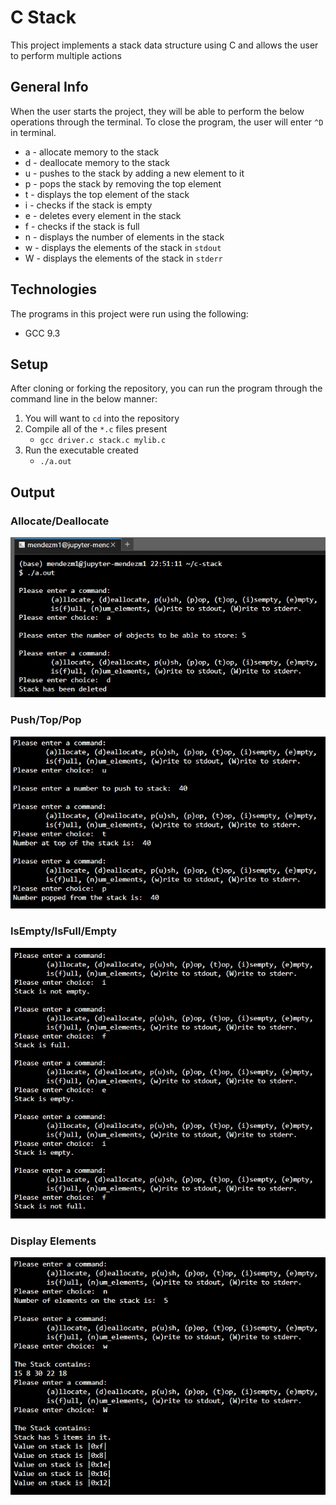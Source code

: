 # C Stack
This project implements a stack data structure using C and allows the user to perform multiple actions

## General Info
When the user starts the project, they will be able to perform the below operations through the terminal. To close the program, the user will enter `^D` in terminal.
 * a - allocate memory to the stack
 * d - deallocate memory to the stack
 * u - pushes to the stack by adding a new element to it
 * p - pops the stack by removing the top element
 * t - displays the top element of the stack
 * i - checks if the stack is empty
 * e - deletes every element in the stack
 * f - checks if the stack is full
 * n - displays the number of elements in the stack
 * w - displays the elements of the stack in `stdout`
 * W - displays the elements of the stack in `stderr`

## Technologies
The programs in this project were run using the following:
* GCC 9.3

## Setup
After cloning or forking the repository, you can run the program through the command line in the below manner:
1. You will want to `cd` into the repository
2. Compile all of the `*.c` files present
   - `gcc driver.c stack.c mylib.c`
3. Run the executable created
   - `./a.out`

## Output

### Allocate/Deallocate
![Output of allocate and deallocate operations](images/stack_1.png)

### Push/Top/Pop
![Output of push, top, and pop operations](images/stack_2.png)

### IsEmpty/IsFull/Empty
![Output of is empty, is full, and empty operations](images/stack_3.png)

### Display Elements
![Output of displaying elements in stack operations](images/stack_4.png)
